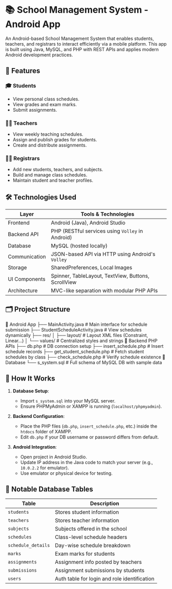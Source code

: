 # 📚 School Management System - Android App

An Android-based School Management System that enables students, teachers, and registrars to interact efficiently via a mobile platform. This app is built using Java, MySQL, and PHP with REST APIs and applies modern Android development practices.

## 🚀 Features

### 🎓 Students
- View personal class schedules.
- View grades and exam marks.
- Submit assignments.

### 👨‍🏫 Teachers
- View weekly teaching schedules.
- Assign and publish grades for students.
- Create and distribute assignments.

### 🧑‍💼 Registrars
- Add new students, teachers, and subjects.
- Build and manage class schedules.
- Maintain student and teacher profiles.

## 🛠️ Technologies Used

| Layer             | Tools & Technologies                                |
|------------------|------------------------------------------------------|
| Frontend         | Android (Java), Android Studio                       |
| Backend API      | PHP (RESTful services using `Volley` in Android)     |
| Database         | MySQL (hosted locally)                               |
| Communication    | JSON-based API via HTTP using Android's `Volley`     |
| Storage          | SharedPreferences, Local Images                     |
| UI Components    | Spinner, TableLayout, TextView, Buttons, ScrollView |
| Architecture     | MVC-like separation with modular PHP APIs            |

## 🗂 Project Structure

📁 Android App
├── MainActivity.java # Main interface for schedule submission
├── StudentScheduleActivity.java # View schedules dynamically
├── res/
│ ├── layout/ # Layout XML files (Constraint, Linear...)
│ └── values/ # Centralized styles and strings
📁 Backend PHP APIs
├── db.php # DB connection setup
├── insert_schedule.php # Insert schedule records
├── get_student_schedule.php # Fetch student schedules by class
├── check_schedule.php # Verify schedule existence
📁 Database
└── s_system.sql # Full schema of MySQL DB with sample data


## 🧪 How It Works

1. **Database Setup**:
   - Import `s_system.sql` into your MySQL server.
   - Ensure PHPMyAdmin or XAMPP is running (`localhost/phpmyadmin`).

2. **Backend Configuration**:
   - Place the PHP files (`db.php`, `insert_schedule.php`, etc.) inside the `htdocs` folder of XAMPP.
   - Edit `db.php` if your DB username or password differs from default.

3. **Android Integration**:
   - Open project in Android Studio.
   - Update IP address in the Java code to match your server (e.g., `10.0.2.2` for emulator).
   - Use emulator or physical device for testing.

## 📌 Notable Database Tables

| Table              | Description                                  |
|--------------------|----------------------------------------------|
| `students`         | Stores student information                   |
| `teachers`         | Stores teacher information                   |
| `subjects`         | Subjects offered in the school               |
| `schedules`        | Class-level schedule headers                 |
| `schedule_details` | Day-wise schedule breakdown                  |
| `marks`            | Exam marks for students                      |
| `assignments`      | Assignment info posted by teachers           |
| `submissions`      | Assignment submissions by students           |
| `users`            | Auth table for login and role identification|
